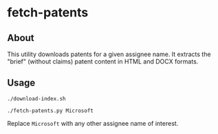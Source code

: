 # fetch-patents

## About

This utility downloads patents for a given assignee name. It extracts the "brief" (without claims) patent content in HTML and DOCX formats.

## Usage

```
./download-index.sh

./fetch-patents.py Microsoft
```

Replace `Microsoft` with any other assignee name of interest.
